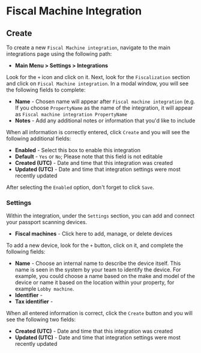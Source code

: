 # Fiscal Machine Integration

## Create

To create a new `Fiscal Machine integration`, navigate to the main integrations page using the following path:

* **Main Menu &gt; Settings &gt; Integrations**

Look for the `+` icon and click on it. Next, look for the `Fiscalization` section and click on `Fiscal Machine integration`. In a modal window, you will see the following fields to complete:

* **Name** - Chosen name will appear after `Fiscal machine integration` \(e.g. If you choose `PropertyName` as the name of the integration, it will appear as `Fiscal machine integration PropertyName` 
* **Notes** - Add any additional notes or information that you'd like to include

When all information is correctly entered, click `Create` and you will see the following additional fields:

* **Enabled** - Select this box to enable this integration
* **Default** - `Yes` or `No`; Please note that this field is not editable
* **Created \(UTC\)** - Date and time that this integration was created
* **Updated \(UTC\)** - Date and time that integration settings were most recently updated

After selecting the `Enabled` option, don't forget to click `Save`.

### Settings

Within the integration, under the `Settings` section, you can add and connect your passport scanning devices.

* **Fiscal machines** - Click here to add, manage, or delete devices

To add a new device, look for the `+` button, click on it, and complete the following fields:

* **Name** - Choose an internal name to describe the device itself. This name is seen in the system by your team to identify the device. For example, you could choose a name based on the make and model of the device or name it based on the location within your property, for example `Lobby machine`.
* **Identifier** - 
* **Tax identifier** - 

When all entered information is correct, click the `Create` button and you will see the following two fields:

* **Created \(UTC\)** - Date and time that this integration was created
* **Updated \(UTC\)** - Date and time that integration settings were most recently updated

